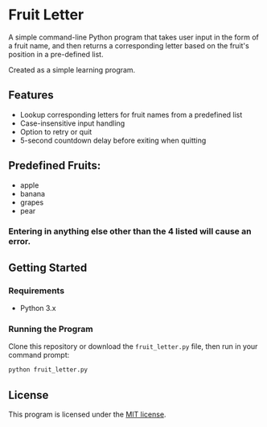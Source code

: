 # Fruit Letter

A simple command-line Python program that takes user input in the form of a fruit name, and then returns a corresponding letter based on the fruit's position in a pre-defined list.

Created as a simple learning program.



## Features

- Lookup corresponding letters for fruit names from a predefined list
- Case-insensitive input handling
- Option to retry or quit
- 5-second countdown delay before exiting when quitting


## Predefined Fruits:

- apple
- banana
- grapes
- pear

### Entering in anything else other than the 4 listed will cause an error.



## Getting Started

### Requirements
- Python 3.x

### Running the Program

Clone this repository or download the `fruit_letter.py` file, then run in your command prompt:

```bash
python fruit_letter.py
```

## License
This program is licensed under the [MIT license](LICENSE).
